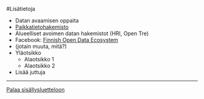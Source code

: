 #Lisätietoja

* Datan avaamisen oppaita
* [Paikkatietohakemisto](http://www.paikkatietohakemisto.fi)
* Alueelliset avoimen datan hakemistot (HRI, Open Tre)
* Facebook: [Finnish Open Data Ecosystem](https://www.facebook.com/groups/fi.okfn/)
* (jotain muuta, mitä?)
* Yläotsikko
  - Alaotsikko 1
  - Alaotsikko 2
* Lisää juttuja



-----
[Palaa sisällysluetteloon](Sisällysluettelo.md)
